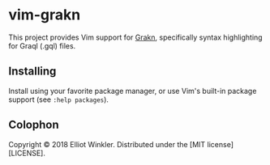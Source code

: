 # vim-grakn

This project provides Vim support for [Grakn], specifically syntax highlighting
for Graql (.gql) files.

[Grakn]: https://grakn.ai/

## Installing

Install using your favorite package manager, or use Vim's built-in package
support (see `:help packages`).

## Colophon

Copyright © 2018 Elliot Winkler. Distributed under the [MIT license][LICENSE].
